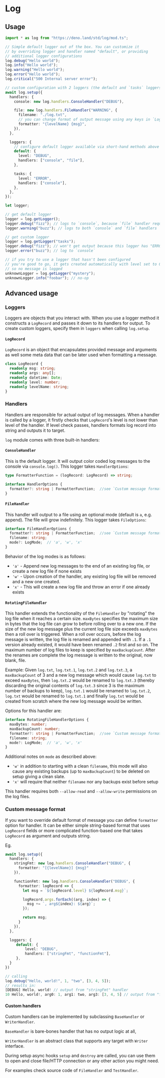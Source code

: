 # Log

## Usage

```ts
import * as log from "https://deno.land/std/log/mod.ts";

// Simple default logger out of the box. You can customize it
// by overriding logger and handler named "default", or providing
// additional logger configurations
log.debug("Hello world");
log.info("Hello world");
log.warning("Hello world");
log.error("Hello world");
log.critical("500 Internal server error");

// custom configuration with 2 loggers (the default and `tasks` loggers)
await log.setup({
  handlers: {
    console: new log.handlers.ConsoleHandler("DEBUG"),

    file: new log.handlers.FileHandler("WARNING", {
      filename: "./log.txt",
      // you can change format of output message using any keys in `LogRecord`
      formatter: "{levelName} {msg}",
    }),
  },

  loggers: {
    // configure default logger available via short-hand methods above
    default: {
      level: "DEBUG",
      handlers: ["console", "file"],
    },

    tasks: {
      level: "ERROR",
      handlers: ["console"],
    },
  },
});

let logger;

// get default logger
logger = log.getLogger();
logger.debug("fizz"); // logs to `console`, because `file` handler requires "WARNING" level
logger.warning("buzz"); // logs to both `console` and `file` handlers

// get custom logger
logger = log.getLogger("tasks");
logger.debug("fizz"); // won't get output because this logger has "ERROR" level
logger.error("buzz"); // log to `console`

// if you try to use a logger that hasn't been configured
// you're good to go, it gets created automatically with level set to 0
// so no message is logged
unknownLogger = log.getLogger("mystery");
unknownLogger.info("foobar"); // no-op
```

## Advanced usage

### Loggers

Loggers are objects that you interact with. When you use a logger method it
constructs a `LogRecord` and passes it down to its handlers for output. To
create custom loggers, specify them in `loggers` when calling `log.setup`.

#### `LogRecord`

`LogRecord` is an object that encapsulates provided message and arguments as
well some meta data that can be later used when formatting a message.

```ts
class LogRecord {
  readonly msg: string;
  readonly args: any[];
  readonly datetime: Date;
  readonly level: number;
  readonly levelName: string;
}
```

### Handlers

Handlers are responsible for actual output of log messages. When a handler is
called by a logger, it firstly checks that `LogRecord`'s level is not lower than
level of the handler. If level check passes, handlers formats log record into
string and outputs it to target.

`log` module comes with three built-in handlers:

#### `ConsoleHandler` 

This is the default logger.  It will output color coded log messages to the
console via `console.log()`.  This logger takes `HandlerOptions`:

```typescript
type FormatterFunction = (logRecord: LogRecord) => string;

interface HandlerOptions {
  formatter?: string | FormatterFunction;  //see `Custom message format` below
}
```

#### `FileHandler`

This handler will output to a file using an optional mode (default is `a`, e.g.
append). The file will grow indefinitely.  This logger takes `FileOptions`:

```typescript
interface FileHandlerOptions {
  formatter?: string | FormatterFunction;  //see `Custom message format` below
  filename: string;
  mode?: LogMode;  // 'a', 'w', 'x'
}
```
Behavior of the log modes is as follows:
- `'a'` - Append new log messages to the end of an existing log file, or create
a new log file if none exists
- `'w'` - Upon creation of the handler, any existing log file will be removed 
and a new one created.
- `'x'` - This will create a new log file and throw an error if one already exists

#### `RotatingFileHandler`

This handler extends the functionality of the `FileHandler` by "rotating" the log
file when it reaches a certain size.  `maxBytes` specifies the maximum size in 
bytes that the log file can grow to before rolling over to a new one.  If the
size of the new log message plus the current log file size exceeds `maxBytes` then
a roll over is triggered.  When a roll over occurs, before the log message is
written, the log file is renamed and appended with `.1`.  If a `.1` version already
existed, it would have been renamed `.2` first and so on.  The maximum number of
log files to keep is specified by `maxBackupCount`.  After the renames are complete
the log message is written to the original, now blank, file.

Example:  Given `log.txt`, `log.txt.1`, `log.txt.2` and `log.txt.3`, a `maxBackupCount`
of 3 and a new log message which would cause `log.txt` to exceed `maxBytes`, then
`log.txt.2` would be renamed to `log.txt.3` (thereby discarding the original
contents of `log.txt.3` since 3 is the maximum number of backups to keep),
`log.txt.1` would be renamed to `log.txt.2`, `log.txt` would be renamed to
`log.txt.1` and finally `log.txt` would be created from scratch where the new log
message would be written.

Options for this handler are:
```typescript
interface RotatingFileHandlerOptions {
  maxBytes: number;
  maxBackupCount: number;
  formatter?: string | FormatterFunction;  //see `Custom message format` below
  filename: string;
  mode?: LogMode;  // 'a', 'w', 'x'
}
```
Additional notes on `mode` as described above:  
- `'w'` in addition to starting with a clean `filename`, this mode will also
cause any existing backups (up to `maxBackupCount`) to be deleted on setup
giving a clean slate.
- `'x'` will require that neither `filename` nor any backups exist before setup

This handler requires both `--allow-read` and `--allow-write` permissions on the log
files.

### Custom message format

If you want to override default format of message you can define `formatter`
option for handler. It can be either simple string-based format that uses
`LogRecord` fields or more complicated function-based one that takes `LogRecord`
as argument and outputs string.

Eg.

```ts
await log.setup({
  handlers: {
    stringFmt: new log.handlers.ConsoleHandler("DEBUG", {
      formatter: "[{levelName}] {msg}"
    }),

    functionFmt: new log.handlers.ConsoleHandler("DEBUG", {
      formatter: logRecord => {
        let msg = `${logRecord.level} ${logRecord.msg}`;

        logRecord.args.forEach((arg, index) => {
          msg += `, arg${index}: ${arg}`;
        });

        return msg;
      }
    }),
  },

  loggers: {
     default: {
         level: "DEBUG",
         handlers: ["stringFmt", "functionFmt"],
     },
  }
})

// calling
log.debug("Hello, world!", 1, "two", [3, 4, 5]);
// results in:
[DEBUG] Hello, world! // output from "stringFmt" handler
10 Hello, world!, arg0: 1, arg1: two, arg3: [3, 4, 5] // output from "functionFmt" formatter
```

#### Custom handlers

Custom handlers can be implemented by subclassing `BaseHandler` or
`WriterHandler`.

`BaseHandler` is bare-bones handler that has no output logic at all,

`WriterHandler` is an abstract class that supports any target with `Writer`
interface.

During setup async hooks `setup` and `destroy` are called, you can use them to
open and close file/HTTP connection or any other action you might need.

For examples check source code of `FileHandler` and `TestHandler`.
